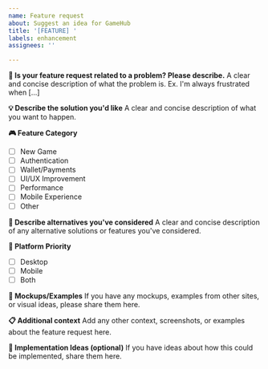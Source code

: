 ```yaml
---
name: Feature request
about: Suggest an idea for GameHub
title: '[FEATURE] '
labels: enhancement
assignees: ''

---
```


**🚀 Is your feature request related to a problem? Please describe.**
A clear and concise description of what the problem is. Ex. I'm always frustrated when [...]

**💡 Describe the solution you'd like**
A clear and concise description of what you want to happen.

**🎮 Feature Category**
- [ ] New Game
- [ ] Authentication
- [ ] Wallet/Payments
- [ ] UI/UX Improvement
- [ ] Performance
- [ ] Mobile Experience
- [ ] Other

**🎯 Describe alternatives you've considered**
A clear and concise description of any alternative solutions or features you've considered.

**📱 Platform Priority**
- [ ] Desktop
- [ ] Mobile
- [ ] Both

**🎨 Mockups/Examples**
If you have any mockups, examples from other sites, or visual ideas, please share them here.

**📋 Additional context**
Add any other context, screenshots, or examples about the feature request here.

**🔧 Implementation Ideas (optional)**
If you have ideas about how this could be implemented, share them here.